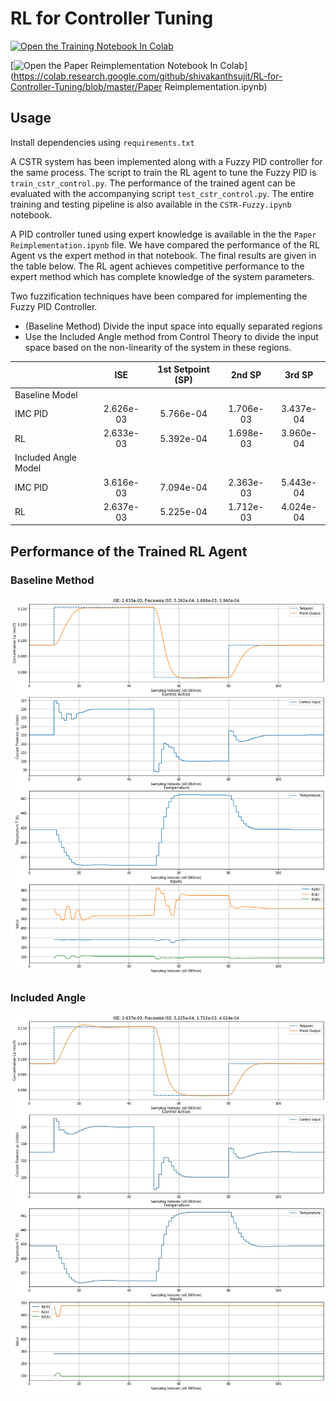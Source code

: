 # RL for Controller Tuning

[![Open the Training Notebook In Colab](https://colab.research.google.com/assets/colab-badge.svg)](https://colab.research.google.com/github/shivakanthsujit/RL-for-Controller-Tuning/blob/master/CSTR-Fuzzy.ipynb)

[![Open the Paper Reimplementation Notebook In Colab](https://colab.research.google.com/assets/colab-badge.svg)](https://colab.research.google.com/github/shivakanthsujit/RL-for-Controller-Tuning/blob/master/Paper Reimplementation.ipynb)

## Usage

Install dependencies using `requirements.txt`

A CSTR system has been implemented along with a Fuzzy PID controller for the same process. The script to train the RL agent to tune the Fuzzy PID is `train_cstr_control.py`. The performance of the trained agent can be evaluated with the accompanying script `test_cstr_control.py`. The entire training and testing pipeline is also available in the `CSTR-Fuzzy.ipynb` notebook.

A PID controller tuned using expert knowledge is available in the the `Paper Reimplementation.ipynb` file. We have compared the performance of the RL Agent vs the expert method in that notebook. The final results are given in the table below. The RL agent achieves competitive performance to the expert method which has complete knowledge of the system parameters.

Two fuzzification techniques have been compared for implementing the Fuzzy PID Controller.

* (Baseline Method) Divide the input space into equally separated regions
* Use the Included Angle method from Control Theory to divide the input space based on the non-linearity of the system in these regions.

|                      |    ISE    | 1st Setpoint (SP) |   2nd SP  |   3rd SP  |
|----------------------|:---------:|:-----------------:|:---------:|:---------:|
| Baseline Model       |           |                   |           |           |
| IMC PID              | 2.626e-03 |     5.766e-04     | 1.706e-03 | 3.437e-04 |
| RL                   | 2.633e-03 |     5.392e-04     | 1.698e-03 | 3.960e-04 |
| Included Angle Model |           |                   |           |           |
| IMC PID              | 3.616e-03 |     7.094e-04     | 2.363e-03 | 5.443e-04 |
| RL                   | 2.637e-03 |     5.225e-04     | 1.712e-03 | 4.024e-04 |

## Performance of the Trained RL Agent

### Baseline Method

![Baseline Method](assets/Performance1.jpg)

### Included Angle

![Included Angle](assets/Performance2.jpg)
